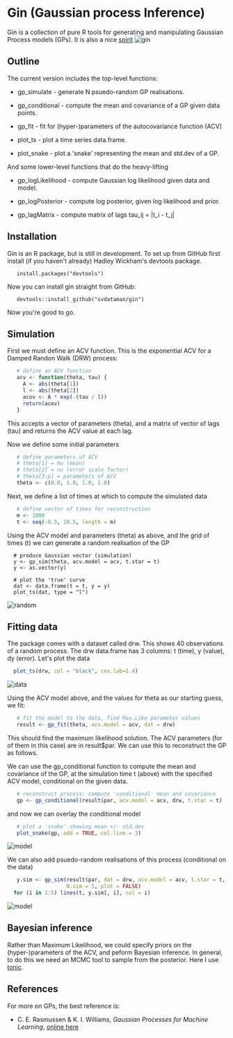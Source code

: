 # Gin (Gaussian process Inference)

Gin is a collection of pure R tools for generating and manipulating Gaussian 
Process models (GPs). It is also a nice [spirit](https://en.wikipedia.org/wiki/Gin)
![gin](/figs/martini.png)


## Outline

The current version includes the top-level functions:

* gp_simulate - generate N psuedo-random GP realisations.

* gp_conditional - compute the mean and covariance of a GP given data points.

* gp_fit - fit for (hyper-)parameters of the autocovariance function (ACV)

* plot_ts - plot a time series data.frame.

* plot_snake - plot a 'snake' representing the mean and std.dev of a GP.

And some lower-level functions that do the heavy-lifting

* gp_logLikelihood - compute Gaussian log likelihood given data and model.

* gp_logPosterior - compute log posterior, given log likelihood and prior.

* gp_lagMatrix - compute matrix of lags tau_ij = |t_i - t_j|

## Installation

Gin is an R package, but is still in development. To set up from GitHub first 
install (if you haven't already) Hadley Wickham's devtools package.
```
   install.packages("devtools")
```
Now you can install gin straight from GitHub:
```
   devtools::install_github("svdataman/gin")
```
Now you're good to go.

## Simulation

First we must define an ACV function. This is the exponential ACV for a Damped Randon Walk (DRW) process:

```R
   # define an ACV function
   acv <- function(theta, tau) {
     A <- abs(theta[1])
     l <- abs(theta[2])
     acov <- A * exp(-(tau / l))
     return(acov)
   }
```

This accepts a vector of parameters (theta), and a matrix of vector of lags (tau) and returns the ACV value at each lag. 

Now we define some initial parameters

```R
   # define parameters of ACV
   # theta[1] = mu (mean)
   # theta[2] = nu (error scale factor) 
   # theta[3:p] = parameters of ACV
   theta <- c(0.0, 1.0, 1.0, 1.0)
```

Next, we define a list of times at which to compute the simulated data

```R
   # define vector of times for reconstruction
   m <- 1000
   t <- seq(-0.5, 10.5, length = m)
```

Using the ACV model and parameters (theta) as above, and the grid of times (t) we can generate a random realisation of the GP

```
  # produce Gaussian vector (simulation)
  y <- gp_sim(theta, acv.model = acv, t.star = t)
  y <- as.vector(y)

  # plot the 'true' curve
  dat <- data.frame(t = t, y = y)
  plot_ts(dat, type = "l")
```

![random](figs/fig3.png)

## Fitting data

The package comes with a dataset called drw. This shows 40 observations of a random process. The drw data.frame has 3 columns: t (time), y (value), dy (error). Let's plot the data

```R
  plot_ts(drw, col = "black", cex.lab=1.4)
```

![data](figs/fig1.png)

Using the ACV model above, and the values for theta as our starting guess, we fit:

```R
   # fit the model to the data, find Max.Like parameter values
   result <- gp_fit(theta, acv.model = acv, dat = drw)
```

This should find the maximum likelihood solution. The ACV parameters (for of them in this case) are in result$par. We can use this to reconstruct the GP as follows. 

We can use the gp_conditional function to compute the mean and covariance of the GP, at the simulation time t (above) with the specified ACV model, conditional on the given data.

```R
   # reconstruct process: compute 'conditional' mean and covariance
   gp <- gp_conditional(result$par, acv.model = acv, drw, t.star = t)
```

and now we can overlay the conditional model 

```R
   # plot a 'snake' showing mean +/- std.dev
   plot_snake(gp, add = TRUE, col.line = 3)
```

![model](figs/fig2.png)

We can also add psuedo-random realisations of this process (conditional on the data)

```R
   y.sim <- gp_sim(result$par, dat = drw, acv.model = acv, t.star = t, 
                   N.sim = 5, plot = FALSE)
  for (i in 1:5) lines(t, y.sim[, i], col = i)
```

![model](figs/fig4.png)


## Bayesian inference

Rather than Maximum Likelihood, we could specify priors on the (hyper-)parameters of the ACV, and peform Bayesian inference. In general, to do this we need an MCMC tool to sample from the posterior. Here I use [tonic](https://github.com/svdataman/tonic).

## References

For more on GPs, the best reference is:

* C. E. Rasmussen & K. I. Williams, _Gaussian Processes for Machine Learning_, 
[online here](http://www.gaussianprocess.org/gpml/chapters/)

